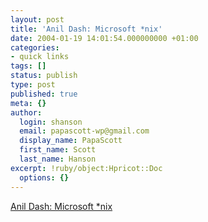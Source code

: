 ```yaml
---
layout: post
title: 'Anil Dash: Microsoft *nix'
date: 2004-01-19 14:01:54.000000000 +01:00
categories:
- quick links
tags: []
status: publish
type: post
published: true
meta: {}
author:
  login: shanson
  email: papascott-wp@gmail.com
  display_name: PapaScott
  first_name: Scott
  last_name: Hanson
excerpt: !ruby/object:Hpricot::Doc
  options: {}
---
```

<p><a title="90% of Darwin, now free for Windows" href="http://www.dashes.com/anil/2004/01/19/microsoft_nix">Anil Dash: Microsoft *nix</a></p>

